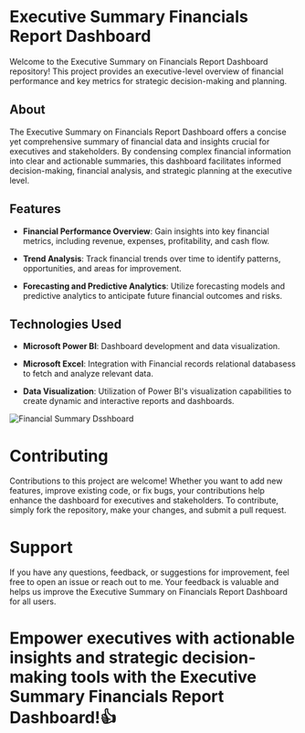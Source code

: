 # Executive Summary Financials Report Dashboard

Welcome to the Executive Summary on Financials Report Dashboard repository! This project provides an executive-level overview of financial performance and key metrics for strategic decision-making and planning.

## About
The Executive Summary on Financials Report Dashboard offers a concise yet comprehensive summary of financial data and insights crucial for executives and stakeholders. By condensing complex financial information into clear and actionable summaries, this dashboard facilitates informed decision-making, financial analysis, and strategic planning at the executive level.

## Features
- **Financial Performance Overview**: Gain insights into key financial metrics, including revenue, expenses, profitability, and cash flow.
  
- **Trend Analysis**: Track financial trends over time to identify patterns, opportunities, and areas for improvement.
  
- **Forecasting and Predictive Analytics**: Utilize forecasting models and predictive analytics to anticipate future financial outcomes and risks.

## Technologies Used

- **Microsoft Power BI**: Dashboard development and data visualization.
  
- **Microsoft Excel**: Integration with Financial records relational databasess to fetch and analyze relevant data.
  
- **Data Visualization**: Utilization of Power BI's visualization capabilities to create dynamic and interactive reports and dashboards.
  

<img src = "https://github.com/Frances-Odunaiya/PowerBi_Visualizations_Dashboard/blob/main/Executive%20Financial%20Summary%20Dashboard/Financial%20Report.png" alt = "Financial Summary Dsshboard">



# Contributing
Contributions to this project are welcome! Whether you want to add new features, improve existing code, or fix bugs, your contributions help enhance the dashboard for executives and stakeholders. To contribute, simply fork the repository, make your changes, and submit a pull request.

# Support
If you have any questions, feedback, or suggestions for improvement, feel free to open an issue or reach out to me. Your feedback is valuable and helps us improve the Executive Summary on Financials Report Dashboard for all users.

# Empower executives with actionable insights and strategic decision-making tools with the Executive Summary Financials Report Dashboard!👍


